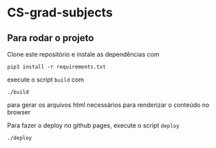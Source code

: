 # CS-grad-subjects

## Para rodar o projeto

Clone este repositório e instale as dependências com 

`pip3 install -r requirements.txt`

execute o script `build` com

`./build`

para gerar os arquivos html necessários para renderizar o conteúdo no browser

Para fazer o deploy no github pages, execute o script `deploy`

`./deploy` 
